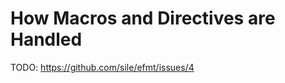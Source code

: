 How Macros and Directives are Handled
=====================================

TODO: https://github.com/sile/efmt/issues/4
